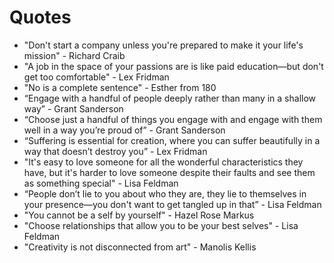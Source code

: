# Quotes

- "Don't start a company unless you're prepared to make it your life's mission" - Richard Craib
- "A job in the space of your passions are is like paid education—but don't get too comfortable" - Lex Fridman
- "No is a complete sentence" - Esther from 180
- “Engage with a handful of people deeply rather than many in a shallow way” - Grant Sanderson
- “Choose just a handful of things you engage with and engage with them well in a way you’re proud of” - Grant Sanderson
- “Suffering is essential for creation, where you can suffer beautifully in a way that doesn’t destroy you” - Lex Fridman
- "It's easy to love someone for all the wonderful characteristics they have, but it's harder to love someone despite their faults and see them as something special" - Lisa Feldman
- “People don’t lie to you about who they are, they lie to themselves in your presence—you don't want to get tangled up in that” - Lisa Feldman
- "You cannot be a self by yourself" - Hazel Rose Markus
- "Choose relationships that allow you to be your best selves" - Lisa Feldman 
- "Creativity is not disconnected from art" - Manolis Kellis

